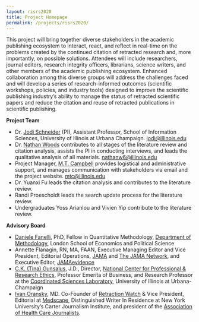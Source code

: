 ```yaml
---
layout: risrs2020
title: Project Homepage
permalink: /projects/risrs2020/
---
```


This project will bring together diverse stakeholders in the academic publishing ecosystem to interact, react, and reflect in real-time on the problems created by the continued citation of retracted research and, more importantly, on possible solutions. Attendees will include researchers, journal editors, research integrity officers, librarians, science writers, and other members of the academic publishing ecosystem. Enhanced collaboration among this diverse groups will address the challenges faced and will develop a series of research-informed outcomes (scientific workshops, policies, and industry tools) designed to improve the scientific publishing industry’s ability to manage the status of retracted scientific papers and reduce the citation and reuse of retracted publications in scientific publishing.

**Project Team**

* Dr. [Jodi Schneider](https://ischool.illinois.edu/people/jodi-schneider) (PI), Assistant Professor, School of Information Sciences, University of Illinois at Urbana Champaign. jodi@illinois.edu
* Dr. [Nathan Woods](https://www.nathandwoods.net) contributes to all stages of the literature review and citation analysis, assists the PI in conducting interviews, and leads the qualitative analysis of all materials. nathanw6@illinois.edu
* Project Manager, [M.T. Campbell](https://ischool.illinois.edu/people/mt-campbell) provides logistical and administrative support, and manages communication with stakeholders via email and the project website. mtc@illinois.edu
* Dr. Yuanxi Fu leads the citation analysis and contributes to the literature review.
* Randi Proescholdt leads the search update process for the literature review.
* Undergraduates Yoss Arianlou and Vivien Yip contribute to the literature review.

**Advisory Board**
* [Daniele Fanelli](http://danielefanelli.com), PhD, Fellow in Quantitative Methodology, [Department of Methodology](https://www.lse.ac.uk/methodology/), London School of Economics and Political Science
* Annette Flanagin, RN, MA, FAAN, Executive Managing Editor and Vice President, Editorial Operations, [JAMA](https://jamanetwork.com/journals/jama) and [The JAMA Network](https://jamanetwork.com), and Executive Editor, [JAMAevidence](https://jamaevidence.mhmedical.com)
* [C.K. (Tina) Gunsalus](https://ethicscenter.csl.illinois.edu/people/c-k-gunsalus/), J.D., Director, [National Center for Professional & Research Ethics](https://ethicscenter.csl.illinois.edu), Professor Emerita of Business, and Research Professor at the [Coordinated Sciences Laboratory](http://csl.illinois.edu), University of Illinois at Urbana-Champaign
* [Ivan Oransky](https://retractionwatch.com/meet-the-retraction-watch-staff/about/), MD. Co-Founder of [Retraction Watch](https://retractionwatch.com) & Vice President, Editorial at [Medscape](https://www.medscape.com), Distinguished Writer In Residence at New York University’s Carter Journalism Institute, and president of the [Association of Health Care Journalists](https://healthjournalism.org).

